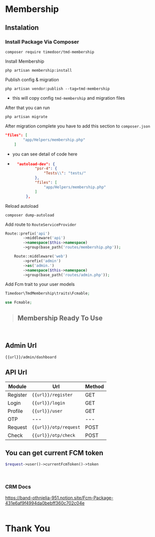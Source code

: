 # Membership

## Instalation 
### Install Package Via Composer
```
composer require timedoor/tmd-membership
```

Install Membership
```
php artisan membership:install
```
Publish config & migration
```
php artisan vendor:publish --tag=tmd-membership
```
- this will copy config `tmd-membership` and migration files


After that you can run 
```
php artisan migrate
```

After migration complete you have to add this section to `composer.json`
```json
"files": [
        "app/Helpers/membership.php"
    ]
```
- you can see detail of code here
- ```json
    "autoload-dev": {
            "psr-4": {
                "Tests\\": "tests/"
            },
            "files": [
                "app/Helpers/membership.php"
            ]
        },
    ```

Reload autoload
```
composer dump-autoload
```

Add route to `RouteServiceProvider`
```php
Route::prefix('api')
        ->middleware('api')
        ->namespace($this->namespace)
        ->group(base_path('routes/membership.php'));

    Route::middleware('web')
        ->prefix('admin')
        ->as('admin.')
        ->namespace($this->namespace)
        ->group(base_path('routes/admin.php'));
```
Add Fcm trait to your user models
```php
Timedoor\TmdMembership\traits\Fcmable;

use Fcmable;
```

>## Membership Ready To Use
<br />

## Admin Url
```
{{url}}/admin/dashboard
```
## API Url
| Module | Url | Method |
| --- | --- | --- |
| Register | `{{url}}/register` | GET |
| Login | `{{url}}/login` | GET |
| Profile | `{{url}}/user` | GET |
| OTP | --- | --- |
| Request | `{{url}}/otp/request` | POST |
| Check | `{{url}}/otp/check` | POST |

## You can get current FCM token
```php
$request->user()->currentFcmToken()->token
```
<br />

### CRM Docs
https://band-othnielia-951.notion.site/Fcm-Package-431e6af9f4994da0bebff360c702c04e
<br />
<br />


# Thank You
